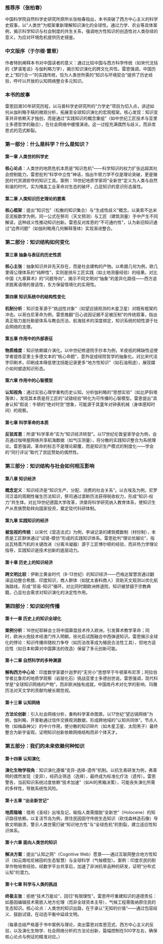 
### 推荐序（张柏春）  
中国科学院自然科学史研究所原所长张柏春指出，本书突破了西方中心主义的科学史叙事，以“人类世”为框架重新理解知识演化的全球性。通过力学、农业等具体案例，揭示科学知识与社会制度的共生关系，强调地方性知识的创造性对人类存续的意义，为应对环境危机提供历史镜鉴。

### 中文版序（于尔根·雷恩）  
作者特别阐释本书对中国读者的意义：通过比较中国与西方科学传统（如宋代沈括的《梦溪笔谈》与伽利略力学），揭示知识演化的跨文化共性。雷恩强调，中国历史上“知行合一”的实践传统，恰为人类世所需的“知识与环境契合”提供了历史经验，呼吁以开放的认知网络整合多元知识。

### 本书的故事  
雷恩回溯30年研究历程，以马普科学史研究所的“力学史”项目为切入点，讲述如何从伽利略手稿的微观分析，拓展至全球知识演化的宏观框架。核心发现：知识变革并非依赖天才独创，而是通过“实践知识的概念重组”（如中世纪工匠技术与亚里士多德哲学的融合），在社会网络中缓慢演进。这一过程充满偶然与歧义，而非库恩式的范式断裂。


### 第一部分：什么是科学？什么是知识？  
#### 第一章 人类世的科学史  
**核心论点**：人类世的地质危机本质是“知识危机”——科学知识的权力扩张远超其社会控制能力。雷恩批判“科学中立性”神话，指出牛顿力学不仅是理论突破，更是殖民时代资源掠夺的知识工具。案例：19世纪地质学家将“全新世”定义为人类与自然和谐的时代，实为掩盖工业革命对生态的破坏，凸显知识的意识形态属性。

#### 第二章 人类知识历史理论的要素  
**核心框架**：提出“知识包”（松散的知识集合）与“生成性歧义”概念。以美索不达米亚泥板数学为例，同一公式在祭司（天文预测）与工匠（建筑测量）手中产生不同解读，这种歧义性推动知识创新。雷恩反对库恩的“不可通约性”，认为新旧知识通过“边界问题”（如伽利略用几何解释落体）实现渐进整合。


### 第二部分：知识结构如何变化  
#### 第三章 抽象与表征的历史性质  
**核心主张**：抽象知识并非先天存在，而是社会建构的产物。以希腊几何为例，欧几里得公理体系的“纯粹性”，实则是排斥工匠实践（如土地测量经验）的结果。对比中国《九章算术》的“问题导向”，揭示不同文明对“抽象”的差异化路径——西方追求脱离语境的普适性，东方保留情境化的实用性。

#### 第四章 知识系统中的结构性变化  
**机制分析**：知识变革源于“挑战性对象”（如望远镜观测的木星卫星）对既有框架的冲击。以哥白尼革命为例，雷恩推翻“日心说因证据不足被压制”的传统叙事，指出真正阻力是托勒密体系与教会历法、航海技术的深度绑定，知识系统的韧性源于社会网络的支撑。

#### 第五章 作用中的外部表征  
**物质维度**：知识依赖媒介演化。以中世纪修道院手抄本为例，羊皮纸的稀缺性迫使学者提炼亚里士多德文本的“核心命题”，意外促成经院哲学的抽象化。对比宋代活字印刷术，印刷成本降低使沈括能记录更多“地方性知识”（如石油用途），展现媒介如何塑造知识形态。

#### 第六章 作用中的心智模型  
**认知视角**：通过实验心理学重构历史认知。分析伽利略的“思想实验”（如比萨斜塔落体），发现其本质是将工匠的“试错经验”转化为可传播的心智模型。雷恩提出“具身认知”假说：牛顿的“绝对时空”想象，可能源于其童年对钟表机械（身体感知时间）的观察。

#### 第七章 科学革命的本质  
**反驳库恩**：所谓“科学革命”实为“知识经济转型”。以17世纪伦敦皇家学会为例，会员通过咖啡屋网络共享航海数据（如气压测量），将分散的实践知识整合为系统理论。雷恩强调，革命的标志不是理论颠覆，而是知识生产模式的制度化——学会的“同行评议”取代了宫廷赞助的偶然性。


### 第三部分：知识结构与社会如何相互影响  
#### 第八章 知识经济  
**概念定义**：知识经济是“知识生产、分配、消费的社会关系”。以古埃及为例，尼罗河泛滥的周期性催生历法知识，祭司通过垄断历法获得税收权力，形成“知识-权力”共生体。对比19世纪德国大学改革，洪堡将科学研究纳入教育体系，使知识生产从贵族赞助转向国家投资，奠定现代科研体制。

#### 第九章 实践知识的经济  
**被忽视的传统**：以宋代《营造法式》为例，李诫记录的建筑模数制（材份制），本质是工匠群体通过“试错-模仿”形成的实践知识体系。雷恩批判“理论优越论”，指出瓦特蒸汽机的关键改进（分离冷凝器）源于工匠博尔顿的经验，而非热力学理论指导，实践知识是技术创新的底层动力。

#### 第十章 历史上的知识经济  
**跨文明比较**：伊斯兰黄金时代（8-13世纪）的知识经济——巴格达智慧宫通过翻译运动整合希腊、印度知识，商人群体（如犹太香料商人）资助天文观测以优化航海路线，形成“贸易-知识”循环。对比同时期欧洲修道院，知识被禁锢于宗教典籍，凸显社会需求对知识演化的决定性作用。


### 第四部分：知识如何传播  
#### 第十一章 历史上的知识全球化  
**案例分析**：16世纪耶稣会士将中国算盘技术传入欧洲，引发算术教学革命；同时，欧洲火炮技术经澳门传入明朝，徐光启试图融合中西弹道知识。雷恩揭示全球化的悖论：知识传播伴随权力争夺（如历法改革成为殖民合法性工具），但地方适应性（如日本和算对中国算法的改造）保留了多元创新可能。

#### 第十二章 自然科学的多种渊源  
**解构西方中心论**：印度数学家婆什迦罗的“无穷小”思想早于牛顿莱布尼茨；阿拉伯学者比鲁尼的地质学观察（岩层化石）挑战亚里士多德创世说。雷恩强调，现代科学是“全球知识网络的产物”，而非欧洲独有成就，中国炼丹术对化学的影响、玛雅历法对天文学的贡献均被长期忽视。

#### 第十三章 认知网络  
**方法论创新**：引入社会网络分析，重构科学革命图景。以17世纪“望远镜网络”为例，伽利略、开普勒通过信件交换观测数据，形成跨地域的“认知共同体”。节点人物（如梅森神父）的中介作用，使分散的知识碎片（如木星卫星、太阳黑子）最终整合为新宇宙观，证明知识创新依赖网络结构而非个体天才。


### 第五部分：我们的未来依赖何种知识  
#### 第十四章 认知演化  
**演化生物学视角**：知识演化遵循“变异-选择-遗传”机制。以抗生素研发为例，弗莱明的偶然发现（变异），经药企筛选（选择），最终成为标准化疗法（遗传）。雷恩警告，当前知识系统过度依赖“技术加速”（如AI的黑箱决策），可能丧失演化所需的多样性，导致系统性风险。

#### 第十五章 “出全新世记”  
**地质隐喻**：借用《圣经》出埃及记，喻指人类需摆脱“全新世”（Holocene）的知识路径依赖。以复活节岛为例，原住民因固守传统生态知识（砍伐森林造石像）导致文明崩溃，警示人类世需打破“知识地方性”与“全球危机”的割裂，建立适应性知识体系。

#### 第十六章 面向人类世的知识  
**解决方案**：提出“认知之网”（Cognitive Web）愿景——通过互联网整合地方性知识（如云南哈尼梯田的生态智慧）与全球科学（气候模型）。案例：印度农民的耐旱作物培育经验，经数字平台共享后，加速了非洲抗旱品种的研发，证明“分布式认知”的潜力。

#### 第十七章 科学与人类的挑战  
**终极主张**：拒绝“技术万能论”，回归“有限理性”。雷恩呼吁重建知识的道德责任：如基因编辑技术需嵌入地方伦理（而非全球资本主导），气候工程需吸纳原住民的生态知识。核心论点：人类世的知识出路，在于承认“无知的价值”——通过包容歧义、鼓励试错，在动态平衡中延续文明。


（每章总结严格基于书中案例与理论，突出雷恩对库恩范式、西方中心主义的反驳，以及演化生物学、社会网络分析的方法论创新，篇幅控制在500字左右，确保核心论点与例证的精准对应。）